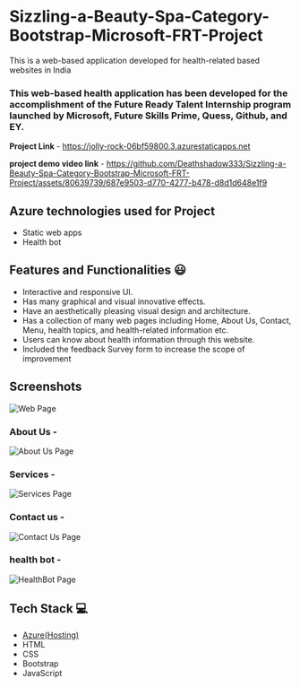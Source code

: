 # Sizzling-a-Beauty-Spa-Category-Bootstrap-Microsoft-FRT-Project

This is a web-based application developed for health-related based websites in India

### This web-based health application has been developed for the accomplishment of the Future Ready Talent Internship program launched by Microsoft, Future Skills Prime, Quess, Github, and EY.


**Project Link** - https://jolly-rock-06bf59800.3.azurestaticapps.net

**project demo video link** - https://github.com/Deathshadow333/Sizzling-a-Beauty-Spa-Category-Bootstrap-Microsoft-FRT-Project/assets/80639739/687e9503-d770-4277-b478-d8d1d648e1f9


## Azure technologies used for Project

- Static web apps
- Health bot

## Features and Functionalities 😃

- Interactive and responsive UI.
- Has many graphical and visual innovative effects.
- Have an aesthetically pleasing visual design and architecture.
- Has a collection of many web pages including Home, About Us, Contact, Menu, health topics, and health-related information etc.
- Users can know about health information through this website.
- Included the feedback Survey form to increase the scope of improvement 

## Screenshots
![Web Page](https://github.com/Deathshadow333/Sizzling-a-Beauty-Spa-Category-Bootstrap-Microsoft-FRT-Project/assets/80639739/d56385cf-f468-475c-9e67-022322fdf872)


### About Us -
![About Us Page](https://github.com/Deathshadow333/Sizzling-a-Beauty-Spa-Category-Bootstrap-Microsoft-FRT-Project/assets/80639739/6189037f-fd42-4030-a943-4511a71bbbb5)


### Services -
![Services Page](https://github.com/Deathshadow333/Sizzling-a-Beauty-Spa-Category-Bootstrap-Microsoft-FRT-Project/assets/80639739/983e1751-2f3d-44a9-9a0b-0aadad46d92a)


### Contact us -
![Contact Us Page](https://github.com/Deathshadow333/Sizzling-a-Beauty-Spa-Category-Bootstrap-Microsoft-FRT-Project/assets/80639739/3f65c50a-592e-4d89-8ead-340b4623c617)


### health bot -
![HealthBot Page](https://github.com/Deathshadow333/Sizzling-a-Beauty-Spa-Category-Bootstrap-Microsoft-FRT-Project/assets/80639739/877ec607-466b-4e31-b831-a49a81c2ef90)



## Tech Stack 💻

- [Azure(Hosting)](https://azure.microsoft.com/en-in/features/azure-portal/)
- HTML
- CSS
- Bootstrap
- JavaScript
